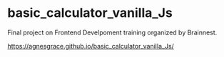 # basic_calculator_vanilla_Js
 Final project on Frontend Develpoment training organized by Brainnest. 
 
https://agnesgrace.github.io/basic_calculator_vanilla_Js/
